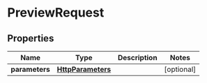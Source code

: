 

# PreviewRequest


## Properties

| Name | Type | Description | Notes |
|------------ | ------------- | ------------- | -------------|
|**parameters** | [**HttpParameters**](HttpParameters.md) |  |  [optional] |



